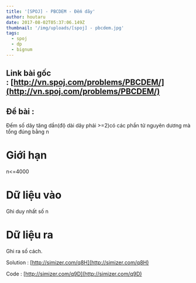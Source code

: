 ```yaml
---
title: '[SPOJ] - PBCDEM - Đếm dãy'
author: houtaru
date: 2017-08-02T05:37:06.149Z
thumbnail: '/img/uploads/[spoj] - pbcdem.jpg'
tags:
  - spoj
  - dp
  - bignum
---
```

## Link bài gốc : [http://vn.spoj.com/problems/PBCDEM/](http://vn.spoj.com/problems/PBCDEM/)

## Đề bài :

Đếm số dãy tăng dần(độ dài dãy phải >=2)có các phần tử nguyên dương mà tổng đúng bằng n

# Giới hạn

n<=4000

# Dữ liệu vào

Ghi duy nhất số n

# Dữ liệu ra

Ghi ra số cách.

Solution : [http://simizer.com/q8H](http://simizer.com/q8H)

Code : [http://simizer.com/q9D](http://simizer.com/q9D)
